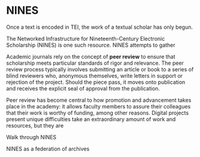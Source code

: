 # NINES

Once a text is encoded in TEI, the work of a textual scholar has only begun.

The Networked Infrastructure for Nineteenth-Century Electronic Scholarship (NINES) is one such resource. NINES attempts to gather 

Academic journals rely on the concept of **peer review** to ensure that scholarship meets particular standards of rigor and relevance. The peer review process typically involves submitting an article or book to a series of blind reviewers who, anonymous themselves, write letters in support or rejection of the project. Should the piece pass, it moves onto publication and receives the explicit seal of approval from the publication. 

Peer review has become central to how promotion and advancement takes place in the academy: it allows faculty members to assure their colleagues that their work is worthy of funding, among other reasons. Digital projects present unique difficulties take an extraordinary amount of work and resources, but they are  

Walk through NINES

NINES as a federation of archives